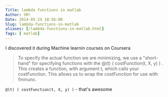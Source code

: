 ```yaml
---
Title: lambda functions in matlab
Author: SM!
Date: 2014-05-24 18:56:00
Slug: lambda-functions-in-matlab
aliases: [/lambda-functions-in-matlab.html]
Tags: [ matlab]
---
```




I discovered it during Machine learnin courses on Coursera

<blockquote class="tr_bq">To specify the actual function we are minimizing, we use a "short-hand"
for specifying functions with the @(t) ( costFunction(t, X, y) ) . This
creates a function, with argument t, which calls your costFunction. This
allows us to wrap the costFunction for use with fminunc.</blockquote>

`@(t) ( costFunction(t, X, y) )` - that's awesome

